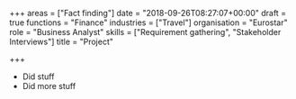 +++
areas = ["Fact finding"]
date = "2018-09-26T08:27:07+00:00"
draft = true
functions = "Finance"
industries = ["Travel"]
organisation = "Eurostar"
role = "Business Analyst"
skills = ["Requirement gathering", "Stakeholder Interviews"]
title = "Project"

+++
* Did stuff
* Did more stuff